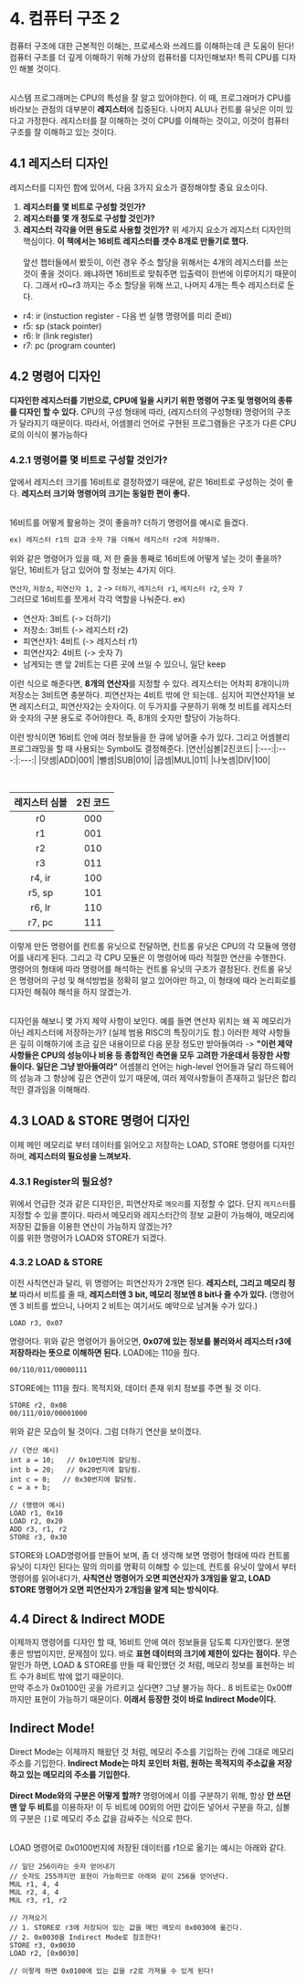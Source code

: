 # 4. 컴퓨터 구조 2
컴퓨터 구조에 대한 근본적인 이해는, 프로세스와 쓰레드를 이해하는데 큰 도움이 된다! 컴퓨터 구조를 더 깊게 이해하기 위해 가상의 컴퓨터를 디자인해보자! 특히 CPU를 디자인 해볼 것이다.

<br> 시스템 프로그래머는 CPU의 특성을 잘 알고 있어야한다. 이 때, 프로그래머가 CPU를 바라보는 관점의 대부분이 **레지스터**에 집중된다. 나머지 ALU나 컨트롤 유닛은 이미 있다고 가정한다. 레지스터를 잘 이해하는 것이 CPU를 이해하는 것이고, 이것이 컴퓨터 구조를 잘 이해하고 있는 것이다.

## 4.1 레지스터 디자인
레지스터를 디자인 함에 있어서, 다음 3가지 요소가 결정해야할 중요 요소이다.
1. **레지스터를 몇 비트로 구성할 것인가?**
2. **레지스터를 몇 개 정도로 구성할 것인가?**
3. **레지스터 각각을 어떤 용도로 사용할 것인가?**
위 세가지 요소가 레지스터 디자인의 핵심이다. **이 책에서는 16비트 레지스터를 갯수 8개로 만들기로 했다.**
<br> <br>
앞선 챕터들에서 봤듯이, 이런 경우 주소 할당을 위해서는 4개의 레지스터를 쓰는 것이 좋을 것이다. 왜냐하면 16비트로 맞춰주면 입출력이 한번에 이루어지기 때문이다. 그래서 r0~r3 까지는 주소 할당을 위해 쓰고, 나머지 4개는 특수 레지스터로 둔다.
- r4: ir (instuction register - 다음 번 실행 명령어를 미리 준비)
- r5: sp (stack pointer)
- r6: lr (link register)
- r7: pc (program counter)

## 4.2 명령어 디자인
**디자인한 레지스터를 기반으로, CPU에 일을 시키기 위한 명령어 구조 및 명령어의 종류를 디자인 할 수 있다.** CPU의 구성 형태에 따라, (레지스터의 구성형태) 명령어의 구조가 달라지기 때문이다. 따라서, 어셈블리 언어로 구현된 프로그램들은 구조가 다른 CPU로의 이식이 불가능하다

### 4.2.1 명령어를 몇 비트로 구성할 것인가?
앞에서 레지스터 크기를 16비트로 결정하였기 때문에, 같은 16비트로 구성하는 것이 좋다. **레지스터 크기와 명령어의 크기는 동일한 편이 좋다.** <br> <br>

16비트를 어떻게 활용하는 것이 좋을까? 더하기 명령어를 예시로 들겠다.
```markdown
ex) 레지스터 r1의 값과 숫자 7을 더해서 레지스터 r2에 저장해라.
```
위와 같은 명령어가 있을 때, 저 한 줄을 통째로 16비트에 어떻게 넣는 것이 좋을까? <br> 일단, 16비트가 담고 있어야 할 정보는 4가지 이다. <br>

`연산자`, `저장소`, `피연산자 1, 2` -> `더하기`, `레지스터 r1`, `레지스터 r2`, `숫자 7` <br> 그러므로 16비트를 쪼게서 각각 역할을 나눠준다.
ex)
- 연산자: 3비트 (-> 더하기)
- 저장소: 3비트 (-> 레지스터 r2)
- 피연산자1: 4비트 (-> 레지스터 r1)
- 피연산자2: 4비트 (-> 숫자 7)
- 남게되는 맨 앞 2비트는 다른 곳에 쓰일 수 있으니, 일단 keep

이런 식으로 해준다면, **8개의 연산자**를 지정할 수 있다. 레지스터는 어차피 8개이니까 저장소는 3비트면 충분하다. 피연산자는 4비트 밖에 안 되는데.. 심지어 피연산자1을 보면 레지스터고, 피연산자2는 숫자이다. 이 두가지를 구분하기 위해 첫 비트를 레지스터와 숫자의 구분 용도로 주어야한다. 즉, 8개의 숫자만 할당이 가능하다. <br> 

이런 방식이면 16비트 안에 여러 정보들을 한 큐에 넣어줄 수가 있다. 그리고 어셈블리 프로그래밍을 할 때 사용되는 Symbol도 결정해준다.
|연산|심볼|2진코드|
|:---:|:---:|:---:|
|덧셈|ADD|001|
|뺄셈|SUB|010|
|곱셈|MUL|011|
|나눗셈|DIV|100|

<br>

|레지스터 심볼|2진 코드|
|:---:|:---:|
|r0|000|
|r1|001|
|r2|010|
|r3|011|
|r4, ir|100|
|r5, sp|101|
|r6, lr|110|
|r7, pc|111|

이렇게 만든 명령어를 컨트롤 유닛으로 전달하면, 컨트롤 유닛은 CPU의 각 모듈에 명령어를 내리게 된다. 그리고 각 CPU 모듈은 이 명령어에 따라 적절한 연산을 수행한다. <br> 명령어의 형태에 따라 명령어를 해석하는 컨트롤 유닛의 구조가 결정된다. 컨트롤 유닛은 명령어의 구성 및 해석방법을 정확히 알고 있어야만 하고, 이 형태에 때라 논리회로를 디자인 해줘야 해석을 하지 않겠는가. <br> <br>

디자인을 해보니 몇 가지 제약 사항이 보인다. 예를 들면 연산자 위치는 왜 꼭 메모리가 아닌 레지스터에 저장하는가? (실제 범용 RISC의 특징이기도 함.) 이러한 제약 사항들은 깊히 이해하기에 조금 깊은 내용이므로 다음 문장 정도만 받아들여라 -> **"이런 제약사항들은 CPU의 성능이나 비용 등 종합적인 측면을 모두 고려한 가운데서 등장한 사항들이다. 일단은 그냥 받아들여라"** 어셈블리 언어는 high-level 언어들과 달리 하드웨어의 성능과 그 향상에 깊은 연관이 있기 때문에, 여러 제약사항들이 존재하고 일단은 합리적인 결과임을 이해해라. 

## 4.3 LOAD & STORE 명령어 디자인
이제 메인 메모리로 부터 데이터를 읽어오고 저장하는 LOAD, STORE 명령어를 디자인 하며, **레지스터의 필요성을 느껴보자.**

### 4.3.1 Register의 필요성?
위에서 언급한 것과 같은 디자인은, 피연산자로 `메모리`를 지정할 수 없다. 단지 `레지스터`를 지정할 수 있을 뿐이다. 따라서 메모리와 레지스터간의 정보 교환이 가능해야, 메모리에 저장된 값들을 이용한 연산이 가능하지 않겠는가? <br> 이를 위한 명령어가 LOAD와 STORE가 되겠다.

### 4.3.2 LOAD & STORE
이전 사칙연산과 달리, 위 명령어는 피연산자가 2개면 된다. **레지스터, 그리고 메모리 정보** 따라서 비트를 줄 때, **레지스터엔 3 bit, 메모리 정보엔 8 bit나 줄 수가 있다.** (명령어엔 3 비트를 썼으니, 나머지 2 비트는 여기서도 예약으로 남겨둘 수가 있다.) 
```
LOAD r3, 0x07
```
명령어다. 위와 같은 명령어가 들어오면, **0x07에 있는 정보를 불러와서 레지스터 r3에 저장하라는 뜻으로 이해하면 된다.** LOAD에는 110을 줬다.
```
00/110/011/00000111
```
STORE에는 111을 줬다. 목적지와, 데이터 존재 위치 정보를 주면 될 것 이다.
```
STORE r2, 0x08
00/111/010/00001000
```
위와 같은 모습이 될 것이다. 그럼 더하기 연산을 보이겠다.
```
// (연산 예시)
int a = 10;   // 0x10번지에 할당됨.
int b = 20;   // 0x20번지에 할당됨.
int c = 0;   // 0x30번지에 할당됨.
c = a + b;

// (명령어 예시)
LOAD r1, 0x10
LOAD r2, 0x20
ADD r3, r1, r2
STORE r3, 0x30

```

STORE와 LOAD명령어를 만들어 보며, 좀 더 생각해 보면 명령어 형태에 따라 컨트롤 유닛이 디자인 된다는 말의 의미를 명확히 이해할 수 있는데, 컨트롤 유닛이 앞에서 부터 명령어를 읽어내다가, **사칙연산 명령어가 오면 피연산자가 3개임을 알고, LOAD STORE 명령어가 오면 피연산자가 2개임을 알게 되는 방식이다.**

## 4.4 Direct & Indirect MODE
이제까지 명령어를 디자인 할 때, 16비트 안에 여러 정보들을 담도록 디자인했다. 분명 좋은 방법이지만, 문제점이 있다. 바로 **표현 데이터의 크기에 제한이 있다는 점이다.** 무슨 말인가 하면, LOAD & STORE를 만들 때 확인했던 것 처럼, 메모리 정보를 표현하는 비트 수가 8비트 밖에 없기 때문이다. <br> 만약 주소가 0x0100인 곳을 가르키고 싶다면? 그냥 불가능 하다.. 8 비트로는 0x00ff까지만 표현이 가능하기 때문이다. **이래서 등장한 것이 바로 Indirect Mode이다.** 

## Indirect Mode!
Direct Mode는 이제까지 해왔던 것 처럼, 메모리 주소를 기입하는 칸에 그대로 메모리 주소를 기입한다. **Indirect Mode는 마치 포인터 처럼, 원하는 목적지의 주소값을 저장하고 있는 메모리의 주소를 기입한다.** <br> <br> 
**Direct Mode와의 구분은 어떻게 할까?** 명령어에서 이를 구분하기 위해, 항상 **안 쓰던 맨 앞 두 비트**를 이용하자! 이 두 비트에 00외의 어떤 값이든 넣어서 구분을 하고, 심볼의 구분은 `[]`로 메모리 주소 값을 감싸주는 식으로 한다. <br> <br>

LOAD 명령어로 0x0100번지에 저장된 데이터를 r1으로 옮기는 예시는 아래와 같다.

```
// 일단 256이라는 숫자 얻어내기
// 숫자도 255까지만 표현이 가능하므로 아래와 같이 256을 얻어낸다.
MUL r1, 4, 4
MUL r2, 4, 4
MUL r3, r1, r2

// 가져오기
// 1. STORE로 r3에 저장되어 있는 값을 메인 메모리 0x0030에 옮긴다.
// 2. 0x0030을 Indirect Mode로 참조한다!
STORE r3, 0x0030
LOAD r2, [0x0030]

// 이렇게 하면 0x0100에 있는 값을 r2로 가져올 수 있게 된다!
```

